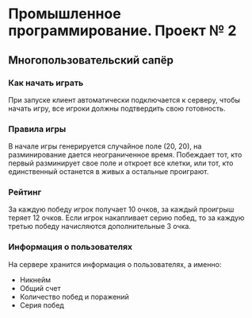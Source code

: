 # Промышленное программирование. Проект № 2
## Многопользовательский сапёр
### Как начать играть
При запуске клиент автоматически подключается к серверу, чтобы начать игру, все игроки должны подтвердить свою готовность.
### Правила игры
В начале игры генерируется случайное поле (20, 20), на разминирование дается неограниченное время.
Побеждает тот, кто первый разминирует свое поле и откроет все клетки, или тот, кто единственный останется в живых а остальные проиграют.
### Рейтинг
За каждую победу игрок получает 10 очков, за каждый проигрыш теряет 12 очков. Если игрок накапливает серию побед, то за каждую третью победу начисляются дополнительные 3 очка.
### Информация о пользователях
На сервере хранится информация о пользователях, а именно:
* Никнейм
* Общий счет
* Количество побед и поражений
* Серия побед
